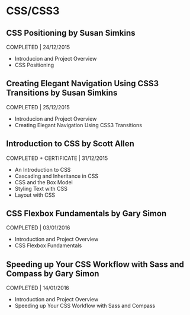 # CSS/CSS3

## CSS Positioning by Susan Simkins
COMPLETED | 24/12/2015

- Introducion and Project Overview
- CSS Positioning

## Creating Elegant Navigation Using CSS3 Transitions by Susan Simkins
COMPLETED | 25/12/2015

- Introducion and Project Overview
- Creating Elegant Navigation Using CSS3 Transitions

## Introduction to CSS by Scott Allen
COMPLETED + CERTIFICATE | 31/12/2015

- An Introduction to CSS
- Cascading and Inheritance in CSS
- CSS and the Box Model
- Styling Text with CSS
- Layout with CSS

## CSS Flexbox Fundamentals by Gary Simon
COMPLETED | 03/01/2016

- Introduction and Project Overview
- CSS Flexbox Fundamentals

## Speeding up Your CSS Workflow with Sass and Compass by Gary Simon
COMPLETED | 14/01/2016

- Introduction and Project Overview
- Speeding up Your CSS Workflow with Sass and Compass